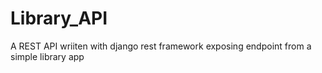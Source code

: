# Library_API
A REST API wriiten with django rest framework exposing endpoint from a simple library app
